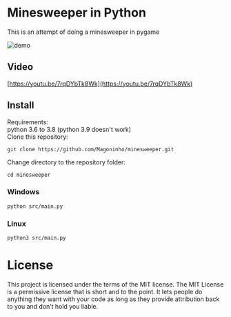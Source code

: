 # Minesweeper in Python
This is an attempt of doing a minesweeper in pygame  

![demo](https://media.giphy.com/media/Oj2OXdUiN5Kq19e9WW/giphy.gif)  

## Video
[https://youtu.be/7rqDYbTk8Wk](https://youtu.be/7rqDYbTk8Wk)  

## Install
Requirements:  
python 3.6 to 3.8 (python 3.9 doesn't work)  
Clone this repository:
```
git clone https://github.com/Magoninho/minesweeper.git
```
Change directory to the repository folder:
```   
cd minesweeper 
```

### Windows

    python src/main.py

### Linux

    python3 src/main.py

# License
This project is licensed under the terms of the MIT license. The MIT License is a permissive license that is short and to the point. It lets people do anything they want with your code as long as they provide attribution back to you and don’t hold you liable.
